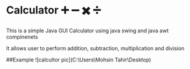 # Calculator ➕ ➖ ✖️ ➗
This is a simple Java GUI Calculator using java swing and java awt compinenets 

It allows user to perform addition, subtraction, multiplication and division

##Example 
![calcultor pic](C:\Users\Mohsin Tahir\Desktop)
